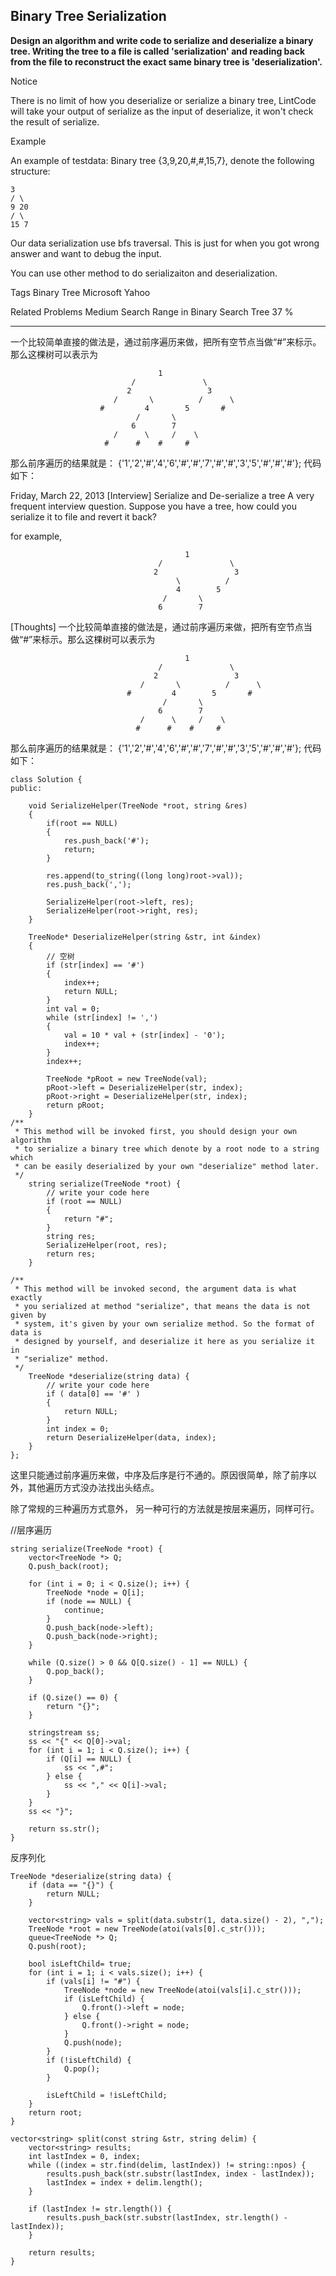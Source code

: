 ## Binary Tree Serialization ##

**Design an algorithm and write code to serialize and deserialize a binary tree. Writing the tree to a file is called 'serialization' and reading back from the file to reconstruct the exact same binary tree is 'deserialization'.**

Notice

There is no limit of how you deserialize or serialize a binary tree, LintCode will take your output of serialize as the input of deserialize, it won't check the result of serialize.

Example

An example of testdata: Binary tree {3,9,20,#,#,15,7}, denote the following structure:

	3
	/ \
	9 20
	/ \
	15 7
Our data serialization use bfs traversal. This is just for when you got wrong answer and want to debug the input.

You can use other method to do serializaiton and deserialization.

Tags 
Binary Tree Microsoft Yahoo

Related Problems 
Medium Search Range in Binary Search Tree 37 %

----------


一个比较简单直接的做法是，通过前序遍历来做，把所有空节点当做“#”来标示。那么这棵树可以表示为

                                     1
                               /               \
                              2                 3
                           /       \          /      \
                        #         4        5       #
                                /       \
                               6        7
                           /      \     /    \
                         #      #    #     #
那么前序遍历的结果就是： {'1','2','#','4','6','#','#','7','#','#','3','5','#','#','#'}; 代码如下：

Friday, March 22, 2013
[Interview] Serialize and De-serialize a tree
A very frequent interview question. Suppose you have a tree, how could you serialize it to file and revert it back?

for example,

                                           1
                                     /               \
                                    2                 3
                                         \          /     
                                         4        5     
                                      /       \
                                     6        7
[Thoughts]
一个比较简单直接的做法是，通过前序遍历来做，把所有空节点当做“#”来标示。那么这棵树可以表示为

                                           1
                                     /               \
                                    2                 3
                                 /       \          /      \
                              #         4        5       #
                                      /       \
                                     6        7
                                 /      \     /    \
                                #      #    #     #
那么前序遍历的结果就是： {'1','2','#','4','6','#','#','7','#','#','3','5','#','#','#'}; 代码如下：

	class Solution {
	public:
	
		void SerializeHelper(TreeNode *root, string &res)  
		{  
		    if(root == NULL)  
		    {  
		        res.push_back('#');  
		        return;  
		    }
		
		    res.append(to_string((long long)root->val));  
		    res.push_back(',');
		
		    SerializeHelper(root->left, res);  
		    SerializeHelper(root->right, res);  
		}
	
		TreeNode* DeserializeHelper(string &str, int &index)   
		{  
		    // 空树  
		    if (str[index] == '#')   
		    {  
		        index++;  
		        return NULL;  
		    }  
		    int val = 0;  
		    while (str[index] != ',')   
		    {  
		        val = 10 * val + (str[index] - '0');  
		        index++;  
		    }  
		    index++;
		
		    TreeNode *pRoot = new TreeNode(val);  
		    pRoot->left = DeserializeHelper(str, index);  
		    pRoot->right = DeserializeHelper(str, index); 
		    return pRoot;  
		}  
	/**
	 * This method will be invoked first, you should design your own algorithm 
	 * to serialize a binary tree which denote by a root node to a string which
	 * can be easily deserialized by your own "deserialize" method later.
	 */
		string serialize(TreeNode *root) {
		    // write your code here
		    if (root == NULL)   
		    {  
		        return "#";  
		    }  
		    string res;  
		    SerializeHelper(root, res);  
		    return res;  
		}
	
	/**
	 * This method will be invoked second, the argument data is what exactly
	 * you serialized at method "serialize", that means the data is not given by
	 * system, it's given by your own serialize method. So the format of data is
	 * designed by yourself, and deserialize it here as you serialize it in 
	 * "serialize" method.
	 */
		TreeNode *deserialize(string data) {
		    // write your code here
		    if ( data[0] == '#' )   
		    {  
		        return NULL;  
		    }  
		    int index = 0;
		    return DeserializeHelper(data, index);  
		}
	};
这里只能通过前序遍历来做，中序及后序是行不通的。原因很简单，除了前序以外，其他遍历方式没办法找出头结点。

除了常规的三种遍历方式意外， 另一种可行的方法就是按层来遍历，同样可行。

//层序遍历

	string serialize(TreeNode *root) {
	    vector<TreeNode *> Q;
	    Q.push_back(root);
	
	    for (int i = 0; i < Q.size(); i++) {
	        TreeNode *node = Q[i];
	        if (node == NULL) {
	            continue;
	        }
	        Q.push_back(node->left);
	        Q.push_back(node->right);
	    }
	
	    while (Q.size() > 0 && Q[Q.size() - 1] == NULL) {
	        Q.pop_back();
	    }
	
	    if (Q.size() == 0) {
	        return "{}";
	    }
	
	    stringstream ss;
	    ss << "{" << Q[0]->val;
	    for (int i = 1; i < Q.size(); i++) {
	        if (Q[i] == NULL) {
	            ss << ",#";
	        } else {
	            ss << "," << Q[i]->val;
	        }
	    }
	    ss << "}";
	
	    return ss.str(); 
	}

反序列化

	TreeNode *deserialize(string data) {
	    if (data == "{}") {
	        return NULL;
	    }
	
	    vector<string> vals = split(data.substr(1, data.size() - 2), ",");
	    TreeNode *root = new TreeNode(atoi(vals[0].c_str()));
	    queue<TreeNode *> Q;
	    Q.push(root);
	
	    bool isLeftChild= true;
	    for (int i = 1; i < vals.size(); i++) {
	        if (vals[i] != "#") {
	            TreeNode *node = new TreeNode(atoi(vals[i].c_str()));
	            if (isLeftChild) {
	                Q.front()->left = node;
	            } else {
	                Q.front()->right = node;
	            }
	            Q.push(node);
	        }
	        if (!isLeftChild) {
	            Q.pop();
	        }
	
	        isLeftChild = !isLeftChild; 
	    }
	    return root;
	}

	vector<string> split(const string &str, string delim) {
	    vector<string> results;
	    int lastIndex = 0, index;
	    while ((index = str.find(delim, lastIndex)) != string::npos) {
	        results.push_back(str.substr(lastIndex, index - lastIndex));
	        lastIndex = index + delim.length();
	    }
	
	    if (lastIndex != str.length()) {
	        results.push_back(str.substr(lastIndex, str.length() - lastIndex));
	    }
	
	    return results;
	}